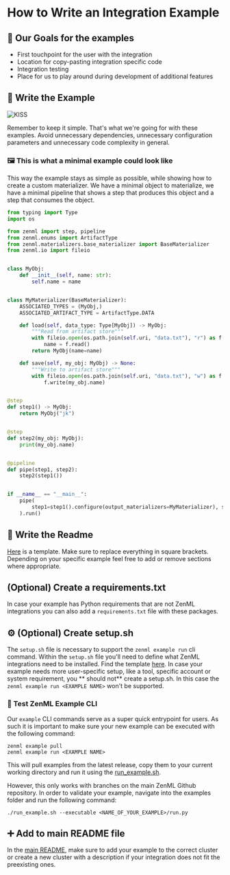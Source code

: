 # How to Write an Integration Example

## 🥅 Our Goals for the examples

- First touchpoint for the user with the integration
- Location for copy-pasting integration specific code
- Integration testing
- Place for us to play around during development of additional features

## 📝 Write the Example

![KISS](assets/KISS.png)

Remember to keep it simple. That's what we're going for with these examples.
Avoid unnecessary dependencies, unnecessary configuration parameters and
unnecessary code complexity in general.

### 🖼 This is what a minimal example could look like

This way the example stays as simple as possible, while showing how to create a
custom materializer. We have a minimal object
to materialize, we have a minimal pipeline that shows a step that produces this
object and a step that consumes the
object.

```python
from typing import Type
import os

from zenml import step, pipeline
from zenml.enums import ArtifactType
from zenml.materializers.base_materializer import BaseMaterializer
from zenml.io import fileio


class MyObj:
    def __init__(self, name: str):
        self.name = name


class MyMaterializer(BaseMaterializer):
    ASSOCIATED_TYPES = (MyObj,)
    ASSOCIATED_ARTIFACT_TYPE = ArtifactType.DATA

    def load(self, data_type: Type[MyObj]) -> MyObj:
        """Read from artifact store"""
        with fileio.open(os.path.join(self.uri, "data.txt"), "r") as f:
            name = f.read()
        return MyObj(name=name)

    def save(self, my_obj: MyObj) -> None:
        """Write to artifact store"""
        with fileio.open(os.path.join(self.uri, "data.txt"), "w") as f:
            f.write(my_obj.name)


@step
def step1() -> MyObj:
    return MyObj("jk")


@step
def step2(my_obj: MyObj):
    print(my_obj.name)


@pipeline
def pipe(step1, step2):
    step2(step1())


if __name__ == "__main__":
    pipe(
        step1=step1().configure(output_materializers=MyMaterializer), step2=step2()
    ).run()
```

## 📰 Write the Readme

[Here](template_README.md) is a template. Make sure to replace everything in
square brackets. Depending on your specific
example feel free to add or remove sections where appropriate.

## (Optional) Create a requirements.txt

In case your example has Python requirements that are not ZenML integrations you
can also add a `requirements.txt`
file with these packages.

## ⚙️ (Optional) Create setup.sh

The `setup.sh` file is necessary to support the `zenml example run` cli command.
Within the `setup.sh` file you'll need to define what
ZenML integrations need to be installed. Find the
template [here](template_setup.sh). In case your example needs more
user-specific setup, like a tool, specific account or system requirement, you **
should not** create a setup.sh. In this
case the `zenml example run <EXAMPLE NAME>` won't be supported.

### 🧪 Test ZenML Example CLI

Our `example` CLI commands serve as a super quick entrypoint for users. As such
it is important to make sure your new
example can be executed with the following command:

```shell
zenml example pull
zenml example run <EXAMPLE NAME>
```

This will pull examples from the latest release, copy them to your current
working directory and run it using the
[run_example.sh](../run_example.sh).

However, this only works with branches on the main ZenML Github repository. In
order to validate your example, navigate
into the examples folder and run the following command:

```shell
./run_example.sh --executable <NAME_OF_YOUR_EXAMPLE>/run.py
```

## ➕ Add to main README file

In the [main README](../README.md), make sure to add your example to the correct
cluster or create a new cluster with a
description if your integration does not fit the preexisting ones.
